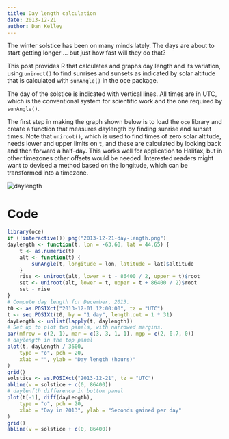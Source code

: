 ```yaml
---
title: Day length calculation
date: 2013-12-21
author: Dan Kelley
---
```


The winter solstice has been on many minds lately.  The days are about to start
getting longer ... but just how fast will they do that?

This post provides R that calculates and graphs day length and its variation,
using `uniroot()` to find sunrises and sunsets as indicated by solar altitude
that is calculated with `sunAngle()` in the oce package.

The day of the solstice is indicated with vertical lines. All times are in UTC,
which is the conventional system for scientific work and the one required by
`sunAngle()`.

The first step in making the graph shown below is to load the `oce` library
and create a function that measures daylength by finding sunrise and sunset
times.  Note that `uniroot()`, which is used to find times of zero solar
altitude, needs lower and upper limits on `t`, and these are calculated by
looking back and then forward a half-day.  This works well for application to
Halifax, but in other timezones other offsets would be needed.  Interested
readers might want to devised a method based on the longitude, which can be
transformed into a timezone.

![daylength](/dek_blog/docs/assets/images/2013-12-21-day-length.png)

# Code

```R
library(oce)
if (!interactive()) png("2013-12-21-day-length.png")
daylength <- function(t, lon = -63.60, lat = 44.65) {
    t <- as.numeric(t)
    alt <- function(t) {
        sunAngle(t, longitude = lon, latitude = lat)$altitude
    }
    rise <- uniroot(alt, lower = t - 86400 / 2, upper = t)$root
    set <- uniroot(alt, lower = t, upper = t + 86400 / 2)$root
    set - rise
}
# Compute day length for December, 2013.
t0 <- as.POSIXct("2013-12-01 12:00:00", tz = "UTC")
t <- seq.POSIXt(t0, by = "1 day", length.out = 1 * 31)
dayLength <- unlist(lapply(t, daylength))
# Set up to plot two panels, with narrowed margins.
par(mfrow = c(2, 1), mar = c(3, 3, 1, 1), mgp = c(2, 0.7, 0))
# daylength in the top panel
plot(t, dayLength / 3600,
    type = "o", pch = 20,
    xlab = "", ylab = "Day length (hours)"
)
grid()
solstice <- as.POSIXct("2013-12-21", tz = "UTC")
abline(v = solstice + c(0, 86400))
# daylenfth difference in bottom panel
plot(t[-1], diff(dayLength),
    type = "o", pch = 20,
    xlab = "Day in 2013", ylab = "Seconds gained per day"
)
grid()
abline(v = solstice + c(0, 86400))
```
